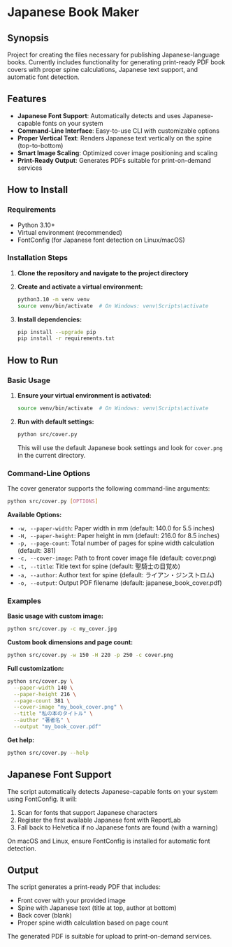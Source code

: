 # Japanese Book Maker

## Synopsis

Project for creating the files necessary for publishing Japanese-language books. Currently includes functionality for generating print-ready PDF book covers with proper spine calculations, Japanese text support, and automatic font detection.

## Features

- **Japanese Font Support**: Automatically detects and uses Japanese-capable fonts on your system
- **Command-Line Interface**: Easy-to-use CLI with customizable options
- **Proper Vertical Text**: Renders Japanese text vertically on the spine (top-to-bottom)
- **Smart Image Scaling**: Optimized cover image positioning and scaling
- **Print-Ready Output**: Generates PDFs suitable for print-on-demand services

## How to Install

### Requirements
- Python 3.10+
- Virtual environment (recommended)
- FontConfig (for Japanese font detection on Linux/macOS)

### Installation Steps

1. **Clone the repository and navigate to the project directory**

2. **Create and activate a virtual environment:**
   ```bash
   python3.10 -m venv venv
   source venv/bin/activate  # On Windows: venv\Scripts\activate
   ```

3. **Install dependencies:**
   ```bash
   pip install --upgrade pip
   pip install -r requirements.txt
   ```

## How to Run

### Basic Usage

1. **Ensure your virtual environment is activated:**
   ```bash
   source venv/bin/activate  # On Windows: venv\Scripts\activate
   ```

2. **Run with default settings:**
   ```bash
   python src/cover.py
   ```
   This will use the default Japanese book settings and look for `cover.png` in the current directory.

### Command-Line Options

The cover generator supports the following command-line arguments:

```bash
python src/cover.py [OPTIONS]
```

**Available Options:**

- `-w, --paper-width`: Paper width in mm (default: 140.0 for 5.5 inches)
- `-H, --paper-height`: Paper height in mm (default: 216.0 for 8.5 inches)  
- `-p, --page-count`: Total number of pages for spine width calculation (default: 381)
- `-c, --cover-image`: Path to front cover image file (default: cover.png)
- `-t, --title`: Title text for spine (default: 聖騎士の目覚め)
- `-a, --author`: Author text for spine (default: ライアン・ジンストロム)
- `-o, --output`: Output PDF filename (default: japanese_book_cover.pdf)

### Examples

**Basic usage with custom image:**
```bash
python src/cover.py -c my_cover.jpg
```

**Custom book dimensions and page count:**
```bash
python src/cover.py -w 150 -H 220 -p 250 -c cover.png
```

**Full customization:**
```bash
python src/cover.py \
  --paper-width 140 \
  --paper-height 216 \
  --page-count 381 \
  --cover-image "my_book_cover.png" \
  --title "私の本のタイトル" \
  --author "著者名" \
  --output "my_book_cover.pdf"
```

**Get help:**
```bash
python src/cover.py --help
```

## Japanese Font Support

The script automatically detects Japanese-capable fonts on your system using FontConfig. It will:

1. Scan for fonts that support Japanese characters
2. Register the first available Japanese font with ReportLab
3. Fall back to Helvetica if no Japanese fonts are found (with a warning)

On macOS and Linux, ensure FontConfig is installed for automatic font detection.

## Output

The script generates a print-ready PDF that includes:
- Front cover with your provided image
- Spine with Japanese text (title at top, author at bottom)
- Back cover (blank)
- Proper spine width calculation based on page count

The generated PDF is suitable for upload to print-on-demand services. 